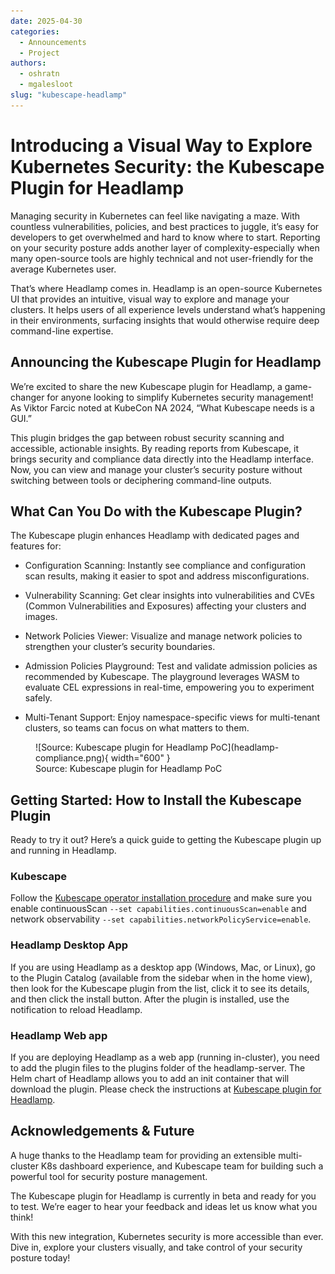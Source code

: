 ```yaml
---
date: 2025-04-30
categories:
  - Announcements
  - Project
authors:
  - oshratn
  - mgalesloot
slug: "kubescape-headlamp"
---
```


# Introducing a Visual Way to Explore Kubernetes Security: the Kubescape Plugin for Headlamp

Managing security in Kubernetes can feel like navigating a maze. With countless vulnerabilities, policies, and best practices to juggle, it’s easy for developers to get overwhelmed and hard to know where to start. Reporting on your security posture adds another layer of complexity-especially when many open-source tools are highly technical and not user-friendly for the average Kubernetes user.

That’s where Headlamp comes in. Headlamp is an open-source Kubernetes UI that provides an intuitive, visual way to explore and manage your clusters. It helps users of all experience levels understand what’s happening in their environments, surfacing insights that would otherwise require deep command-line expertise.

## Announcing the Kubescape Plugin for Headlamp

We’re excited to share the new Kubescape plugin for Headlamp, a game-changer for anyone looking to simplify Kubernetes security management! As Viktor Farcic noted at KubeCon NA 2024, “What Kubescape needs is a GUI.”

This plugin bridges the gap between robust security scanning and accessible, actionable insights. By reading reports from Kubescape, it brings security and compliance data directly into the Headlamp interface. Now, you can view and manage your cluster’s security posture without switching between tools or deciphering command-line outputs.

## What Can You Do with the Kubescape Plugin?

The Kubescape plugin enhances Headlamp with dedicated pages and features for:

- Configuration Scanning: Instantly see compliance and configuration scan results, making it easier to spot and address misconfigurations.

- Vulnerability Scanning: Get clear insights into vulnerabilities and CVEs (Common Vulnerabilities and Exposures) affecting your clusters and images.

- Network Policies Viewer: Visualize and manage network policies to strengthen your cluster’s security boundaries.

- Admission Policies Playground: Test and validate admission policies as recommended by Kubescape. The playground leverages WASM to evaluate CEL expressions in real-time, empowering you to experiment safely.

- Multi-Tenant Support: Enjoy namespace-specific views for multi-tenant clusters, so teams can focus on what matters to them.

<figure markdown>
  ![Source: Kubescape plugin for Headlamp PoC](headlamp-compliance.png){ width="600" }
  <figcaption>Source: Kubescape plugin for Headlamp PoC</figcaption>
</figure>

## Getting Started: How to Install the Kubescape Plugin

Ready to try it out? Here’s a quick guide to getting the Kubescape plugin up and running in Headlamp.

### Kubescape

Follow the [Kubescape operator installation procedure](https://kubescape.io/docs/install-operator/) and make sure you enable continuousScan `--set capabilities.continuousScan=enable` and network observability `--set capabilities.networkPolicyService=enable`.

### Headlamp Desktop App​

If you are using Headlamp as a desktop app (Windows, Mac, or Linux), go to the Plugin Catalog (available from the sidebar when in the home view), then look for the Kubescape plugin from the list, click it to see its details, and then click the install button. After the plugin is installed, use the notification to reload Headlamp.

### Headlamp Web app​

If you are deploying Headlamp as a web app (running in-cluster), you need to add the plugin files to the plugins folder of the headlamp-server. The Helm chart of Headlamp allows you to add an init container that will download the plugin. Please check the instructions at [Kubescape plugin for Headlamp](https://github.com/kubescape/headlamp-plugin/).

## Acknowledgements & Future

A huge thanks to the Headlamp team for providing an extensible multi-cluster K8s dashboard experience, and Kubescape team for building such a powerful tool for security posture management.

The Kubescape plugin for Headlamp is currently in beta and ready for you to test. We’re eager to hear your feedback and ideas let us know what you think!

With this new integration, Kubernetes security is more accessible than ever. Dive in, explore your clusters visually, and take control of your security posture today!
